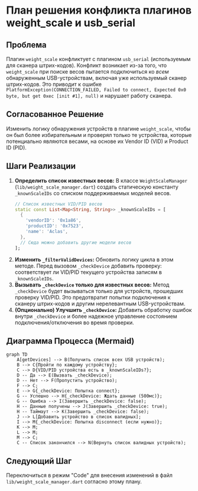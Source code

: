 # План решения конфликта плагинов weight_scale и usb_serial

## Проблема

Плагин `weight_scale` конфликтует с плагином `usb_serial` (используемым для сканера штрих-кодов). Конфликт возникает из-за того, что `weight_scale` при поиске весов пытается подключиться ко *всем* обнаруженным USB-устройствам, включая уже используемый сканер штрих-кодов. Это приводит к ошибке `PlatformException(CONNECTION_FAILED, Failed to connect, Expected 0x0 byte, but get 0xec [init #1], null)` и нарушает работу сканера.

## Согласованное Решение

Изменить логику обнаружения устройств в плагине `weight_scale`, чтобы он был более избирательным и проверял только те устройства, которые потенциально являются весами, на основе их Vendor ID (VID) и Product ID (PID).

## Шаги Реализации

1.  **Определить список известных весов:** В классе `WeightScaleManager` (`lib/weight_scale_manager.dart`) создать статическую константу `_knownScaleIDs` со списком поддерживаемых моделей весов.
    ```dart
    // Список известных VID/PID весов
    static const List<Map<String, String>> _knownScaleIDs = [
      {
        'vendorID': '0x1a86',
        'productID': '0x7523',
        'name': 'Aclas',
      },
      // Сюда можно добавить другие модели весов
    ];
    ```
2.  **Изменить `_filterValidDevices`:** Обновить логику цикла в этом методе. Перед вызовом `_checkDevice` добавить проверку: соответствует ли VID/PID текущего устройства записям в `_knownScaleIDs`.
3.  **Вызывать `_checkDevice` только для известных весов:** Метод `_checkDevice` будет вызываться только для устройств, прошедших проверку VID/PID. Это предотвратит попытки подключения к сканеру штрих-кодов и другим нерелевантным USB-устройствам.
4.  **(Опционально) Улучшить `_checkDevice`:** Добавить обработку ошибок внутри `_checkDevice` и более надежное управление состоянием подключения/отключения во время проверки.

## Диаграмма Процесса (Mermaid)

```mermaid
graph TD
    A[getDevices] --> B(Получить список всех USB устройств);
    B --> C{Пройти по каждому устройству};
    C --> D{VID/PID устройства есть в _knownScaleIDs?};
    D -- Да --> E(Вызвать _checkDevice);
    D -- Нет --> F(Пропустить устройство);
    F --> C;
    E --> G{_checkDevice: Попытка connect};
    G -- Успешно --> H{_checkDevice: Ждать данные (500мс)};
    G -- Ошибка --> I(Завершить _checkDevice: false);
    H -- Данные получены --> J(Завершить _checkDevice: true);
    H -- Таймаут --> K(Завершить _checkDevice: false);
    J --> L[Добавить устройство в список валидных];
    I --> M{_checkDevice: Попытка disconnect (если нужно)};
    K --> M;
    L --> M;
    M --> C;
    C -- Список закончился --> N(Вернуть список валидных устройств);
```

## Следующий Шаг

Переключиться в режим "Code" для внесения изменений в файл `lib/weight_scale_manager.dart` согласно этому плану.